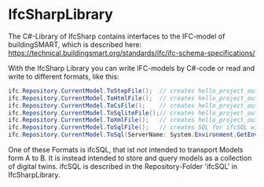 # IfcSharpLibrary

The C#-Library of IfcSharp contains interfaces to the IFC-model of buildingSMART, which is described here:<BR/>
https://technical.buildingsmart.org/standards/ifc/ifc-schema-specifications/


With the IfcSharp Library you can write IFC-models by C#-code or read and write to different formats, like this:

```csharp
ifc.Repository.CurrentModel.ToStepFile();  // creates hello_project_output.ifc (step-format)
ifc.Repository.CurrentModel.ToHtmlFile();  // creates hello_project_output.html in step-format with syntax highlighting
ifc.Repository.CurrentModel.ToCsFile();    // creates hello_project_output.cs with c# code (useful for creating code from existing files)
ifc.Repository.CurrentModel.ToSqliteFile();// creates hello_project_output.sqlite3 with the default option exportCompleteSchema=false 
ifc.Repository.CurrentModel.ToXmlFile();   // creates hello_project_output.ifcXml
ifc.Repository.CurrentModel.ToSqlFile();   // creates SQL for ifcSQL without server-connection
ifc.Repository.CurrentModel.ToSql(ServerName: System.Environment.GetEnvironmentVariable("SqlServer"), DatabaseName:"ifcSQL",ProjectId:3,WriteMode:ifc.Model.eWriteMode.OnlyIfEmpty); // Sql server connection required
```

One of these Formats is ifcSQL, that ist not intended to transport Models form A to B. It is instead intended to store and query models as a collection of digital twins.
ifcSQL is described in the Repository-Folder 'ifcSQL' in IfcSharpLibrary.
